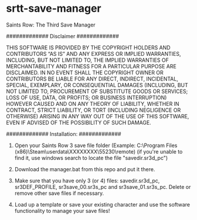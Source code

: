 # srtt-save-manager
Saints Row: The Third Save Manager


#############
Disclaimer
#############


THIS SOFTWARE IS PROVIDED BY THE COPYRIGHT HOLDERS AND CONTRIBUTORS “AS IS” AND ANY EXPRESS OR IMPLIED WARRANTIES, INCLUDING, BUT NOT LIMITED TO, THE IMPLIED WARRANTIES OF MERCHANTABILITY AND FITNESS FOR A PARTICULAR PURPOSE ARE DISCLAIMED. IN NO EVENT SHALL THE COPYRIGHT OWNER OR CONTRIBUTORS BE LIABLE FOR ANY DIRECT, INDIRECT, INCIDENTAL, SPECIAL, EXEMPLARY, OR CONSEQUENTIAL DAMAGES (INCLUDING, BUT NOT LIMITED TO, PROCUREMENT OF SUBSTITUTE GOODS OR SERVICES; LOSS OF USE, DATA, OR PROFITS; OR BUSINESS INTERRUPTION) HOWEVER CAUSED AND ON ANY THEORY OF LIABILITY, WHETHER IN CONTRACT, STRICT LIABILITY, OR TORT (INCLUDING NEGLIGENCE OR OTHERWISE) ARISING IN ANY WAY OUT OF THE USE OF THIS SOFTWARE, EVEN IF ADVISED OF THE POSSIBILITY OF SUCH DAMAGE.



#############
Installation:
#############



1. Open your Saints Row 3 save file folder (Example: C:\Program Files (x86)\Steam\userdata\XXXXXXXX\55230\remote) (if you're unable to find it, use windows search to locate the file "savedir.sr3d_pc")

2. Download the manager.bat from this repo and put it there.

3. Make sure that you have only 3 (or 4) files: savedir.sr3d_pc, sr3DEF_PROFILE, sr3save_00.sr3s_pc and sr3save_01.sr3s_pc. Delete or remove other save files if necessary.

4. Load up a template or save your existing character and use the software functionality to manage your save files!
